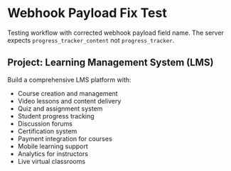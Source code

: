 # Webhook Payload Fix Test

Testing workflow with corrected webhook payload field name.
The server expects `progress_tracker_content` not `progress_tracker`.

## Project: Learning Management System (LMS)

Build a comprehensive LMS platform with:
- Course creation and management
- Video lessons and content delivery
- Quiz and assignment system
- Student progress tracking
- Discussion forums
- Certification system
- Payment integration for courses
- Mobile learning support
- Analytics for instructors
- Live virtual classrooms